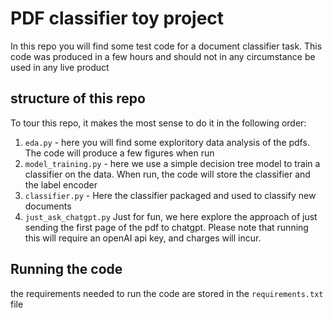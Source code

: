 # PDF classifier toy project

In this repo you will find some test code for a document classifier task. This code was produced in a few hours and should not in any circumstance be used in any live product 

## structure of this repo 
To tour this repo, it makes the most sense to do it in the following order: 
1. `eda.py` - here you will find some exploritory data analysis of the pdfs. The code will produce a few figures when run 
2. `model_training.py` - here we use a simple decision tree model to train a classifier on the data. When run, the code will store the classifier and the label encoder 
3. `classifier.py` - Here the classifier packaged and used to classify new documents 
4. `just_ask_chatgpt.py` Just for fun, we here explore the approach of just sending the first page of the pdf to chatgpt. Please note that running this will require an openAI api key, and charges will incur.

## Running the code 
the requirements needed to run the code are stored in the `requirements.txt` file 


